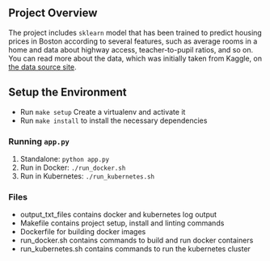 [![<CircleCi>](https://circleci.com/gh/metanitesh/Docker-Kubernetes.svg?style=svg)](https://app.circleci.com/pipelines/github/metanitesh/Docker-Kubernetes)

## Project Overview

The project includes `sklearn` model that has been trained to predict housing prices in Boston according to several features, such as average rooms in a home and data about highway access, teacher-to-pupil ratios, and so on. You can read more about the data, which was initially taken from Kaggle, on [the data source site](https://www.kaggle.com/c/boston-housing).

## Setup the Environment

* Run `make setup` Create a virtualenv and activate it 
* Run `make install` to install the necessary dependencies

### Running `app.py`

1. Standalone:  `python app.py`
2. Run in Docker:  `./run_docker.sh`
3. Run in Kubernetes:  `./run_kubernetes.sh`

### Files

* output_txt_files contains docker and kubernetes log output
* Makefile contains project setup, install and linting commands
* Dockerfile for building docker images
* run_docker.sh contains commands to build and run docker containers
* run_kubernetes.sh contains commands to run the kubernetes cluster
